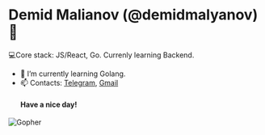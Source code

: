 ### <h1>Demid Malianov (@demidmalyanov)👋</h1>  

<!--
**demidmalyanov/demidmalyanov** is a ✨ _special_ ✨ repository because its `README.md` (this file) appears on your GitHub profile.

Here are some ideas to get you started:

- 🔭 I’m currently working on ...
- 🌱 I’m currently learning ...
- 👯 I’m looking to collaborate on ...
- 🤔 I’m looking for help with ...
- 💬 Ask me about ...
- 📫 How to reach me: ...
- 😄 Pronouns: ...
- ⚡ Fun fact: ...
-->
💻Core stack: JS/React, Go. Currenly learning Backend.
- 🌱 I’m currently learning Golang.
- 📫 Contacts: <a href="https://t.me/movefast/" target="_blank">Telegram</a>, <a href="mailto:dagdog2506@gmail.com">Gmail</a>
<br/><h4>Have a nice day!</h4>
<img src="https://go.dev/blog/gopher/gopher.png" alt="Gopher" />
